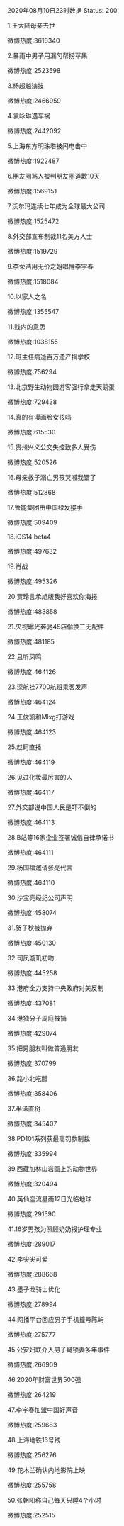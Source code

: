 2020年08月10日23时数据
Status: 200

1.王大陆母亲去世

微博热度:3616340

2.暴雨中男子用漏勺帮捞苹果

微博热度:2523598

3.杨超越演技

微博热度:2466959

4.袁咏琳遇车祸

微博热度:2442092

5.上海东方明珠塔被闪电击中

微博热度:1922487

6.朋友圈骂人被判朋友圈道歉10天

微博热度:1569151

7.沃尔玛连续七年成为全球最大公司

微博热度:1525472

8.外交部宣布制裁11名美方人士

微博热度:1519729

9.李荣浩用无价之姐唱懵李宇春

微博热度:1518084

10.以家人之名

微博热度:1355547

11.贱内的意思

微博热度:1038155

12.班主任病逝百万遗产捐学校

微博热度:756294

13.北京野生动物园游客强行拿走天鹅蛋

微博热度:729438

14.真的有漫画脸女孩吗

微博热度:615530

15.贵州兴义公交失控致多人受伤

微博热度:520526

16.母亲救子溺亡男孩哭喊我错了

微博热度:512868

17.鲁能集团由中国绿发接手

微博热度:509409

18.iOS14 beta4

微博热度:497632

19.肖战

微博热度:495326

20.贾玲言承旭版我好喜欢你海报

微博热度:483858

21.央视曝光奔驰4S店偷换三无配件

微博热度:481185

22.且听凤鸣

微博热度:464126

23.深航挂7700航班乘客发声

微博热度:464124

24.王俊凯和Mlxg打游戏

微博热度:464123

25.赵珂直播

微博热度:464119

26.见过化妆最厉害的人

微博热度:464117

27.外交部说中国人民是吓不倒的

微博热度:464113

28.B站等16家企业签署诚信自律承诺书

微博热度:464111

29.杨国福邀请张亮代言

微博热度:464110

30.沙宝亮经纪公司声明

微博热度:458074

31.贺子秋被抛弃

微博热度:450130

32.司凤璇玑初吻

微博热度:445258

33.港府全力支持中央政府对美反制

微博热度:437081

34.港独分子周庭被捕

微博热度:429074

35.把男朋友叫做普通朋友

微博热度:370799

36.路小北吃醋

微博热度:358406

37.半泽直树

微博热度:345407

38.PD101系列获最高罚款制裁

微博热度:335994

39.西藏加林山岩画上的动物世界

微博热度:320494

40.英仙座流星雨12日光临地球

微博热度:291590

41.16岁男孩为照顾奶奶报护理专业

微博热度:289017

42.李尖尖可爱

微博热度:288668

43.墨子龙骑士优化

微博热度:278994

44.网播平台回应男子手机撞号陈屿

微博热度:275777

45.公安妇联介入男子疑锁妻多年事件

微博热度:266909

46.2020年财富世界500强

微博热度:264219

47.李宇春加盟中国好声音

微博热度:259683

48.上海地铁16号线

微博热度:256276

49.花木兰确认内地影院上映

微博热度:255758

50.张朝阳称自己每天只睡4个小时

微博热度:252515

